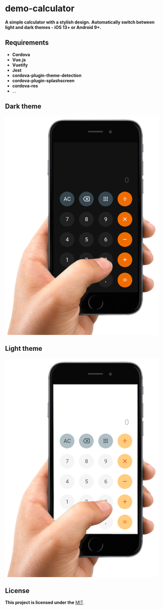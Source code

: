 # demo-calculator
**A simple calculator with a stylish design.**
**Automatically switch between light and dark themes - iOS 13+ or Android 9+.**

## Requirements
- **Cordova**
- **Vue.js**
- **Vuetify**
- **Jest**
- **cordova-plugin-theme-detection**
- **cordova-plugin-splashscreen**
- **cordova-res**
- ...


## Dark theme
![Dark theme](https://github.com/kebasyaty/demo-calculator/raw/main/images/dark_cover.png "Dark theme")

## Light theme
![Dark theme](https://github.com/kebasyaty/demo-calculator/raw/main/images/light_cover.png "Light theme")

## License
**This project is licensed under the** [MIT](https://github.com/kebasyaty/demo-calculator/blob/main/LICENSE "MIT").
